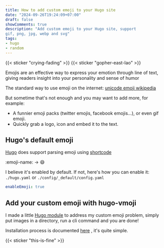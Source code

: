 ```yaml
---
title: How to add custom emoji to your Hugo site
date: "2024-09-26T19:24:09+07:00"
draft: false
showComments: true
description: "Add custom emoji to your Hugo site, support 
gif, png, jpg, webp and svg"
tags:
- hugo
- random
---
```


{{< sticker "crying-fading" >}}
{{< sticker "gopher-east-lao" >}}

Emojis are an effective way to express your emotion through line of text,
giving readers insight into your personality and sense of humor 

The standard way to use emoji on the internet: 
[unicode emoji wikipedia](https://en.wikipedia.org/wiki/Template:Unicode_chart_single_emojis)

But sometime that's not enough and you may want to add more, for example:
- A funnier emoji packs (twitter emojis, facebook emojis...), or even gif
  emoji.
- Quickly grab a logo, icon and embed it to the text.

## Hugo's default emoji

[Hugo](https://gohugo.io/) does support parsing emoji using
[shortcode](https://gohugo.io/quick-reference/emojis/)

:emoji-name: -> 😄

I believe it's enabled by default. If not, here's how you 
can enable it:
`./hugo.yaml` or `./config/_default/config.yaml`
```yaml
enableEmoji: true
```

## Add your custom emoji with hugo-vmoji

I made a little [Hugo module](https://github.com/remvn/hugo-vmoji) to address my
custom emoji problem, simply put images in a directory, run a cli command and
you are done! 

Installation process is documented
[here](https://github.com/remvn/hugo-vmoji?tab=readme-ov-file#installation)
, it's quite simple.

{{< sticker "this-is-fine" >}}

